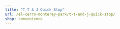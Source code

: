 ```yaml
---
title: "T T & J Quick Stop"
url: /el-cerro-monterey-park/t-t-and-j-quick-stop/
shop: convenience
---
```


